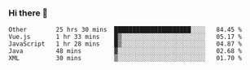 ### Hi there 👋

<!--
**Hundeklemmen/Hundeklemmen** is a ✨ _special_ ✨ repository because its `README.md` (this file) appears on your GitHub profile.

Here are some ideas to get you started:

- 🔭 I’m currently working on ...
- 🌱 I’m currently learning ...
- 👯 I’m looking to collaborate on ...
- 🤔 I’m looking for help with ...
- 💬 Ask me about ...
- 📫 How to reach me: ...
- 😄 Pronouns: ...
- ⚡ Fun fact: ...
-->
<!--START_SECTION:waka-->
```text
Other        25 hrs 30 mins  █████████████████████░░░░   84.45 % 
Vue.js       1 hr 33 mins    █▒░░░░░░░░░░░░░░░░░░░░░░░   05.17 % 
JavaScript   1 hr 28 mins    █▒░░░░░░░░░░░░░░░░░░░░░░░   04.87 % 
Java         48 mins         ▓░░░░░░░░░░░░░░░░░░░░░░░░   02.68 % 
XML          30 mins         ▒░░░░░░░░░░░░░░░░░░░░░░░░   01.70 % 
```
<!--END_SECTION:waka-->
